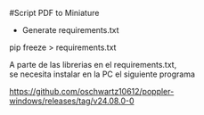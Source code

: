 #Script PDF to Miniature  

- Generate requirements.txt  

pip freeze > requirements.txt  


A parte de las librerias en el requirements.txt,  
se necesita instalar en la PC el siguiente programa  

https://github.com/oschwartz10612/poppler-windows/releases/tag/v24.08.0-0


